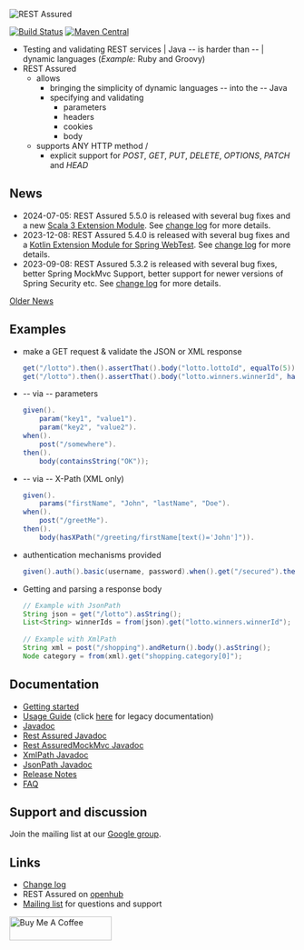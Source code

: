 ![REST Assured](rest-assured-logo-green.png)

[![Build Status](https://github.com/rest-assured/rest-assured/actions/workflows/ci.yml/badge.svg?branch=master)](https://github.com/rest-assured/rest-assured/actions/workflows/ci.yml)
[![Maven Central](https://maven-badges.herokuapp.com/maven-central/io.rest-assured/rest-assured/badge.svg)](https://maven-badges.herokuapp.com/maven-central/io.rest-assured/rest-assured)
<!-- [![Javadoc](https://javadoc-badge.appspot.com/io.rest-assured/rest-assured.svg)](http://www.javadoc.io/doc/io.rest-assured/rest-assured) -->


* Testing and validating REST services | Java -- is harder than -- | dynamic languages (_Example:_ Ruby and Groovy)
* REST Assured
  * allows
    * bringing the simplicity of dynamic languages -- into the -- Java
    * specifying and validating
      * parameters
      * headers
      * cookies
      * body
  * supports ANY HTTP method /
    * explicit support for *POST*, *GET*, *PUT*, *DELETE*, *OPTIONS*, *PATCH* and *HEAD*

## News
* 2024-07-05: REST Assured 5.5.0 is released with several bug fixes and a new [Scala 3 Extension Module](https://github.com/rest-assured/rest-assured/wiki/Scala#scala-extension-module). See [change log](https://raw.githubusercontent.com/rest-assured/rest-assured/master/changelog.txt) for more details.
* 2023-12-08: REST Assured 5.4.0 is released with several bug fixes and a [Kotlin Extension Module for Spring WebTest](https://github.com/rest-assured/rest-assured/wiki/Kotlin#kotlin-extension-module-for-spring-webtest). See [change log](https://raw.githubusercontent.com/rest-assured/rest-assured/master/changelog.txt) for more details.
* 2023-09-08: REST Assured 5.3.2 is released with several bug fixes, better Spring MockMvc Support, better support for newer versions of Spring Security etc. See [change log](https://raw.githubusercontent.com/rest-assured/rest-assured/master/changelog.txt) for more details.

[Older News](https://github.com/rest-assured/rest-assured/wiki/OldNews)

## Examples
* make a GET request & validate the JSON or XML response

    ```java
    get("/lotto").then().assertThat().body("lotto.lottoId", equalTo(5));
    get("/lotto").then().assertThat().body("lotto.winners.winnerId", hasItems(23, 54));
    ```

* -- via -- parameters

    ```java
    given().
        param("key1", "value1").
        param("key2", "value2").
    when().
        post("/somewhere").
    then().
        body(containsString("OK"));
    ```

* -- via -- X-Path (XML only)

    ```java
    given().
        params("firstName", "John", "lastName", "Doe").
    when().
        post("/greetMe").
    then().
        body(hasXPath("/greeting/firstName[text()='John']")).
    ```

* authentication mechanisms provided

    ```java
    given().auth().basic(username, password).when().get("/secured").then().statusCode(200);
    ```

* Getting and parsing a response body

    ```java
    // Example with JsonPath
    String json = get("/lotto").asString();
    List<String> winnerIds = from(json).get("lotto.winners.winnerId");
        
    // Example with XmlPath
    String xml = post("/shopping").andReturn().body().asString();
    Node category = from(xml).get("shopping.category[0]");
    ```

## Documentation

* [Getting started](https://github.com/rest-assured/rest-assured/wiki/GettingStarted)
* [Usage Guide](https://github.com/rest-assured/rest-assured/wiki/Usage) (click [here](https://github.com/rest-assured/rest-assured/wiki/Usage_Legacy) for legacy documentation)
* [Javadoc](http://www.javadoc.io/doc/io.rest-assured/rest-assured/5.5.0)
* [Rest Assured Javadoc](http://static.javadoc.io/io.rest-assured/rest-assured/5.4.0/io/restassured/RestAssured.html)
* [Rest AssuredMockMvc Javadoc](http://static.javadoc.io/io.rest-assured/spring-mock-mvc/5.5.0/io/restassured/module/mockmvc/RestAssuredMockMvc.html)
* [XmlPath Javadoc](http://static.javadoc.io/io.rest-assured/xml-path/5.5.0/io/restassured/path/xml/XmlPath.html)
* [JsonPath Javadoc](http://static.javadoc.io/io.rest-assured/json-path/5.5.0/io/restassured/path/json/JsonPath.html)
* [Release Notes](https://github.com/rest-assured/rest-assured/wiki/ReleaseNotes)
* [FAQ](https://github.com/rest-assured/rest-assured/wiki/FAQ)

## Support and discussion
Join the mailing list at our [Google group](http://groups.google.com/group/rest-assured). 

## Links
* [Change log](https://github.com/rest-assured/rest-assured/raw/master/changelog.txt)
* REST Assured on [openhub](https://www.openhub.net/p/rest-assured)
* [Mailing list](http://groups.google.com/group/rest-assured) for questions and support

<a href="https://www.buymeacoffee.com/johanhaleby" target="_blank"><img src="https://cdn.buymeacoffee.com/buttons/arial-blue.png" alt="Buy Me A Coffee" style="height: 42px !important;width: 180px !important;" height="42px" width="180px"></a>
